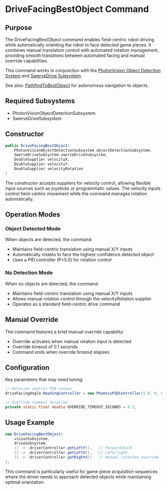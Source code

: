 # DriveFacingBestObject Command

## Purpose
The DriveFacingBestObject command enables field-centric robot driving while automatically orienting the robot to face detected game pieces. It combines manual translation control with automated rotation management, providing smooth transitions between automated facing and manual override capabilities.

This command works in conjunction with the [PhotonVision Object Detection System](../subsystems/vision/objectdetection.md) and [SwerveDrive Subsystem](../subsystems/swerve.md).

See also: [PathfindToBestObject](./pathfindtobestobject.md) for autonomous navigation to objects.

## Required Subsystems
- PhotonVisionObjectDetectionSubsystem
- SwerveDriveSubsystem

## Constructor
```java
public DriveFacingBestObject(
    PhotonVisionObjectDetectionSubsystem objectDetectionSubsystem,
    SwerveDriveSubsystem swerveDriveSubsystem,
    DoubleSupplier velocityX,
    DoubleSupplier velocityY,
    DoubleSupplier velocityRotation
)
```

The constructor accepts suppliers for velocity control, allowing flexible input sources such as joysticks or programmatic values. The velocity inputs control field-centric movement while the command manages rotation automatically.

## Operation Modes

### Object Detected Mode
When objects are detected, the command:
- Maintains field-centric translation using manual X/Y inputs
- Automatically rotates to face the highest-confidence detected object
- Uses a PID controller (P=5.0) for rotation control

### No Detection Mode
When no objects are detected, the command:
- Maintains field-centric translation using manual X/Y inputs
- Allows manual rotation control through the velocityRotation supplier
- Operates as a standard field-centric drive command

## Manual Override
The command features a brief manual override capability:
- Override activates when manual rotation input is detected
- Override timeout of 0.1 seconds
- Command ends when override timeout elapses

## Configuration
Key parameters that may need tuning:
```java
// Rotation control PID values
driveFacingAngle.HeadingController = new PhoenixPIDController(5.0, 0, 0.0);

// Override timeout duration
private static final double OVERRIDE_TIMEOUT_SECONDS = 0.1;
```

## Usage Example
```java
new DriveFacingBestObject(
    visionSubsystem,
    driveSubsystem,
    () -> -driverController.getLeftY(),   // Forward/back
    () -> -driverController.getLeftX(),   // Left/right
    () -> -driverController.getRightX()   // Manual rotation override
);
```

This command is particularly useful for game piece acquisition sequences where the driver needs to approach detected objects while maintaining optimal orientation.
